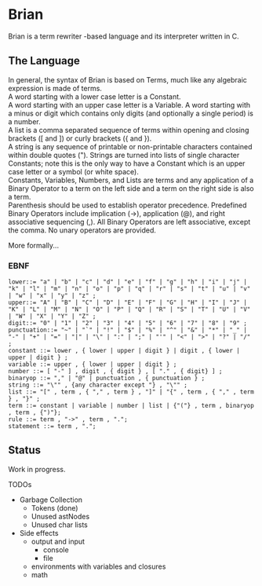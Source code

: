 # Brian

Brian is a term rewriter -based language and its interpreter written in C.

## The Language
In general, the syntax of Brian is based on Terms, much like any algebraic expression is made of terms.  
A word starting with a lower case letter is a Constant.  
A word starting with an upper case letter is a Variable.
A word starting with a minus or digit which contains only digits (and optionally a single period) is a number.   
A list is a comma separated sequence of terms within opening and closing brackets ([ and ]) or curly brackets ({ and }).  
A string is any sequence of printable or non-printable characters contained within double quotes ("). Strings are turned into lists of single character Constants; note this is the only way to have a Constant which is an upper case letter or a symbol (or white space).  
Constants, Variables, Numbers, and Lists are terms and any application of a Binary Operator to a term on the left side and a term on the right side is also a term.  
Parenthesis should be used to establish operator precedence. 
Predefined Binary Operators include implication (->), application (@), and right associative sequencing (,). All Binary Operators are left associative, except the comma. No unary operators are provided.

More formally...

### EBNF

    lower::= "a" | "b" | "c" | "d" | "e" | "f" | "g" | "h" | "i" | "j" | "k" | "l" | "m" | "n" | "o" | "p" | "q" | "r" | "s" | "t" | "u" | "v" | "w" | "x" | "y" | "z" ;  
    upper::= "A" | "B" | "C" | "D" | "E" | "F" | "G" | "H" | "I" | "J" | "K" | "L" | "M" | "N" | "O" | "P" | "Q" | "R" | "S" | "T" | "U" | "V" | "W" | "X" | "Y" | "Z" ;  
    digit::= "0" | "1" | "2" | "3" | "4" | "5" | "6" | "7" | "8" | "9" ;  
    punctuation::= "~" | "`" | "!" | "$" | "%" | "^" | "&" | "*" | "_" | "-" | "+" | "=" | "|" | "\" | ":" | ";" | "'" | "<" | ">" | "?" | "/" ;  
    constant ::= lower , { lower | upper | digit } | digit , { lower | upper | digit } ;
    variable ::= upper , { lower | upper | digit } ;
    number ::= [ "-" ] , digit , { digit } , [ "." , { digit} ] ;
    binaryop ::= "," | "@" | punctuation , { punctuation } ;
    string ::= "\"" , {any character except "} , "\"" ;
    list ::= "[" , term , { "," , term } , "]" | "{" , term , { "," , term } , "}" ;
    term ::= constant | variable | number | list | {"("} , term , binaryop , term , {")"};
    rule ::= term , "->" , term , ".";
    statement ::= term , ".";

## Status
Work in progress.

TODOs
- Garbage Collection
  - Tokens (done)
  - Unused astNodes
  - Unused char lists
- Side effects
  - output and input
    - console
    - file
  - environments with variables and closures  
  - math
